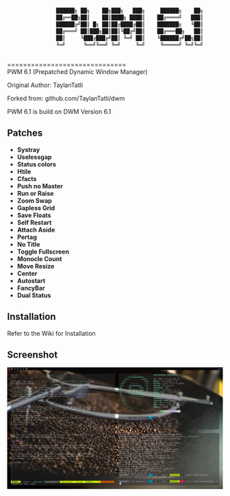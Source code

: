 ```
				██████╗ ██╗    ██╗███╗   ███╗     ██████╗    ██╗
				██╔══██╗██║    ██║████╗ ████║    ██╔════╝   ███║
				██████╔╝██║ █╗ ██║██╔████╔██║    ███████╗   ╚██║
				██╔═══╝ ██║███╗██║██║╚██╔╝██║    ██╔═══██╗   ██║
				██║     ╚███╔███╔╝██║ ╚═╝ ██║    ╚██████╔╝██╗██║
				╚═╝      ╚══╝╚══╝ ╚═╝     ╚═╝     ╚═════╝ ╚═╝╚═╝
                                                
```
==============================  
PWM 6.1 (Prepatched Dynamic Window Manager)

Original Author: TaylanTatli

Forked from: github.com/TaylanTatli/dwm
  
PWM 6.1 is build on DWM Version 6.1
    
Patches
----------------------------
* **Systray**
* **Uselessgap**
* **Status colors**
* **Htile**
* **Cfacts**
* **Push no Master**
* **Run or Raise**
* **Zoom Swap**
* **Gapless Grid**
* **Save Floats**
* **Self Restart**
* **Attach Aside**
* **Pertag**
* **No Title**
* **Toggle Fullscreen**
* **Monocle Count**
* **Move Resize**
* **Center**
* **Autostart**
* **FancyBar**
* **Dual Status**

Installation
----------------------------
Refer to the Wiki for Installation
  
Screenshot
----------------------------
![Screenshot](/screenshot.png)
